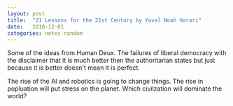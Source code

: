 ```yaml
---
layout: post
title:  "21 Lessons for the 21st Century by Yuval Noah Harari"
date:   2018-12-01
categories: notes random
---
```


Some of the ideas from Human Deux. The failures of liberal democracy with the disclaimer that it is much better then the authoritarian states but just because it is better doesn't mean it is perfect.

The rise of the AI and robotics is going to change things. The rise in popluation will put stress on the planet. Which civilzation will dominate the world?
